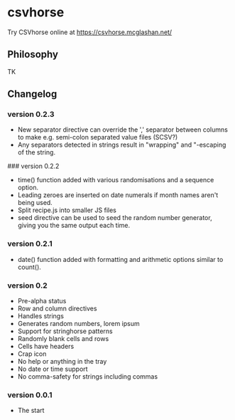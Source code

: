 # csvhorse

Try CSVhorse online at https://csvhorse.mcglashan.net/

## Philosophy

TK

## Changelog

### version 0.2.3
* New separator directive can override the ',' separator between columns to make e.g. semi-colon separated value files (SCSV?)
* Any separators detected in strings result in "wrapping" and "-escaping of the string.

### version 0.2.2
* time() function added with various randomisations and a sequence option.
* Leading zeroes are inserted on date numerals if month names aren't being used.
* Split recipe.js into smaller JS files
* seed directive can be used to seed the random number generator, giving you the same output each time.

### version 0.2.1
* date() function added with formatting and arithmetic options similar to count().

### version 0.2
* Pre-alpha status
* Row and column directives
* Handles strings
* Generates random numbers, lorem ipsum
* Support for stringhorse patterns
* Randomly blank cells and rows
* Cells have headers
* Crap icon
* No help or anything in the tray
* No date or time support
* No comma-safety for strings including commas

### version 0.0.1
* The start
